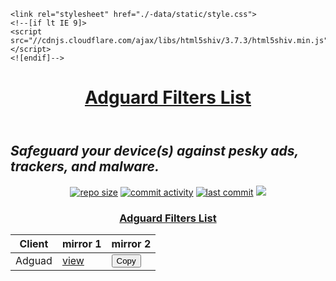 
<!DOCTYPE html>
<html lang="en-US">
  <head>
    <meta charset="UTF-8">
    <meta http-equiv="X-UA-Compatible" content="IE=edge">
    <meta name="viewport" content="width=device-width, initial-scale=1">
    <title>Adguard Custom Filters List — World's most advanced general-purpose DNS filter-/blocklists!</title>

    <link rel="stylesheet" href="./-data/static/style.css">
    <!--[if lt IE 9]>
    <script src="//cdnjs.cloudflare.com/ajax/libs/html5shiv/3.7.3/html5shiv.min.js"></script>
    <![endif]-->
  </head>
  <body>
    <div class="wrapper">
      <header>
        <h1><a href="https://github.com/vuongvan/adguard/">Adguard Filters List</a></h1>
      </header>
      <section>
<h1 id="start"><strong><em>Safeguard your device(s) against pesky ads, trackers, and malware.</em></strong><br></h1>
<p align="center">
    <a href="https://github.com/vuongvan/adguard"><img src="https://img.shields.io/github/repo-size/vuongvan/adguard?logo=adblock&style=plastic" alt="repo size"></a>
    <a href="https://github.com/vuongvan/adguard/commits/master"><img src="https://img.shields.io/github/commit-activity/w/vuongvan/adguard?logo=adblock&style=plastic" alt="commit activity"></a>
    <a href="https://github.com/vuongvan/adguard/commits/master"><img src="https://badgen.net/github/last-commit/vuongvan/adguard?label=Updated&cache=0&color=purple&icon=github" alt="last commit"></a>
    <a href="https://github.com/vuongvan/adguard"><img src="https://hits.seeyoufarm.com/api/count/incr/badge.svg?url=https%3A%2F%2Fgithub.com%2Fvuongvan%2Fadguard_fGHyh&count_bg=%234572CD&title_bg=%23555555&icon=&icon_color=%23E7E7E7&title=views%3A+%28today%2FTotal%29&edge_flat=false"/></a>
</p>


<p><h3 align="center"><id="mini"><strong><ins>Adguard Filters List</ins></strong></h3></p>
<p><table align="center"></p>
<p><thead></p>
<p><tr></p>
<p><th>Client</th></p>
<p><th>mirror 1</th></p>
<p><th>mirror 2</th></p>
</tr>
</thead></p>
<p><tbody></p>
<p><tr></p>
<p><td>Adguad</td></p>
<p><td><a href="https://vuongvan.github.io/adguard/filters.txt">view</a></td></p>
<p><td><button onclick="copyText()">Copy</button></td></p>
<script>
		function copyText() {
	
			/* Copy text into clipboard */
			navigator.clipboard.writeText
				("https://vuongvan.github.io/adguard/filters.txt");
		}
	</script>
</tr></p>
<p><tr></p>
      </section>
      <footer>
        <p style="text-align:center;"> Maintained with ❤ by <a href="https://github.com/vuongvan">vuongvan</a></p>
      </footer>
    </div>
    <script src="./-data/static/scale.fix.js"></script>
    
  </body>
</html>
